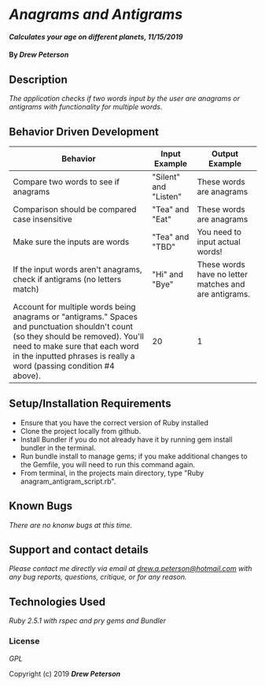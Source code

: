 # _Anagrams and Antigrams_

#### _Calculates your age on different planets, 11/15/2019_

#### By _**Drew Peterson**_

## Description

_The application checks if two words input by the user are anagrams or antigrams with functionality for multiple words._

## Behavior Driven Development

| Behavior | Input Example | Output Example |
| - | - | - |
| Compare two words to see if anagrams | "Silent" and "Listen" | These words are anagrams |
| Comparison should be compared case insensitive | "Tea" and "Eat" | These words are anagrams |
| Make sure the inputs are words| "Tea" and "TBD" | You need to input actual words! |
| If the input words aren't anagrams, check if antigrams (no letters match) | "Hi" and "Bye" | These words have no letter matches and are antigrams. |
| Account for multiple words being anagrams or "antigrams." Spaces and punctuation shouldn't count (so they should be removed). You'll need to make sure that each word in the inputted phrases is really a word (passing condition #4 above).| 20 | 1 |



## Setup/Installation Requirements

* Ensure that you have the correct version of Ruby installed
* Clone the project locally from github.
* Install Bundler if you do not already have it by running gem install bundler in the terminal.
* Run bundle install to manage gems; if you make additional changes to the Gemfile, you will need to run this command again.
* From terminal, in the projects main directory, type "Ruby anagram_antigram_script.rb".


## Known Bugs

_There are no knonw bugs at this time._

## Support and contact details

_Please contact me directly via email at drew.a.peterson@hotmail.com with any bug reports, questions, critique, or for any reason._

## Technologies Used

_Ruby 2.5.1 with rspec and pry gems and Bundler_

### License

*GPL*



Copyright (c) 2019 **_Drew Peterson_**
